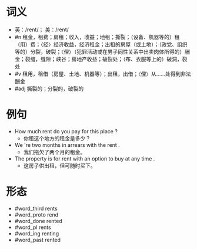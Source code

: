 # 词义
- 英：/rent/； 美：/rent/
- #n 租金，租费；房租；收入，收益；地租；撕裂；（设备、机器等的）租（用）费；〈经〉经济收益，经济租金；出租的房屋（或土地）；（政党、组织等的）分裂，破裂；〈俚〉（犯罪活动或在男子同性关系中出卖肉体所得的）酬金；裂缝，缝隙；峡谷；房地产收益；破裂处；（布、衣服等上的）破洞，裂处
- #v 租用，租借（房屋、土地、机器等）；出租，出借；〈俚〉从……处得到非法酬金
- #adj 撕裂的；分裂的，破裂的
# 例句
- How much rent do you pay for this place ?
	- 你租这个地方的租金是多少？
- We 're two months in arrears with the rent .
	- 我们拖欠了两个月的租金。
- The property is for rent with an option to buy at any time .
	- 这房子供出租，但可随时买下。
# 形态
- #word_third rents
- #word_proto rend
- #word_done rented
- #word_pl rents
- #word_ing renting
- #word_past rented
